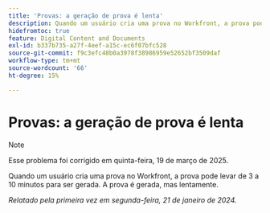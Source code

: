 ```yaml
---
title: 'Provas: a geração de prova é lenta'
description: Quando um usuário cria uma prova no Workfront, a prova pode levar de 3 a 10 minutos para ser gerada. A prova é gerada, mas lentamente.
hidefromtoc: true
feature: Digital Content and Documents
exl-id: b337b735-a27f-4eef-a15c-ec6f07bfc528
source-git-commit: f9c3efc48b0a3978f38986959e52652bf3509daf
workflow-type: tm+mt
source-wordcount: '66'
ht-degree: 15%

---
```


# Provas: a geração de prova é lenta

>[!NOTE]
>
>Esse problema foi corrigido em quinta-feira, 19 de março de 2025.

Quando um usuário cria uma prova no Workfront, a prova pode levar de 3 a 10 minutos para ser gerada. A prova é gerada, mas lentamente.

_Relatado pela primeira vez em segunda-feira, 21 de janeiro de 2024._
